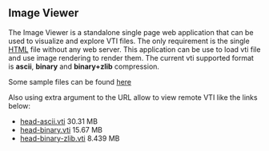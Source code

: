 ## Image Viewer

The Image Viewer is a standalone single page web application that can be used to visualize and explore VTI files. The only requirement is the single [HTML] file without any web server. This application can be use to load vti file and use image rendering to render them.
The current vti supported format is __ascii__, __binary__ and __binary+zlib__ compression.

Some sample files can be found [here](https://data.kitware.com/#collection/586fef9f8d777f05f44a5c86/folder/59de9cf48d777f31ac641dbc)

Also using extra argument to the URL allow to view remote VTI like the links below:
- [head-ascii.vti](https://kitware.github.io/vtk-js/examples/VolumeViewer/VolumeViewer.html?fileURL=https://data.kitware.com/api/v1/item/59de9d418d777f31ac641dbe/download) 30.31 MB
- [head-binary.vti](https://kitware.github.io/vtk-js/examples/VolumeViewer/VolumeViewer.html?fileURL=https://data.kitware.com/api/v1/item/59de9dc98d777f31ac641dc1/download) 15.67 MB
- [head-binary-zlib.vti](https://kitware.github.io/vtk-js/examples/VolumeViewer/VolumeViewer.html?fileURL=https://data.kitware.com/api/v1/item/59e12e988d777f31ac6455c5/download) 8.439 MB

[HTML]: https://kitware.github.io/vtk-js/examples/VolumeViewer/VolumeViewer.html

